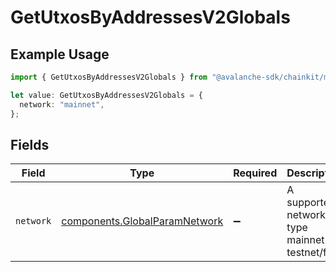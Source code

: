 # GetUtxosByAddressesV2Globals

## Example Usage

```typescript
import { GetUtxosByAddressesV2Globals } from "@avalanche-sdk/chainkit/models/operations";

let value: GetUtxosByAddressesV2Globals = {
  network: "mainnet",
};
```

## Fields

| Field                                                                          | Type                                                                           | Required                                                                       | Description                                                                    | Example                                                                        |
| ------------------------------------------------------------------------------ | ------------------------------------------------------------------------------ | ------------------------------------------------------------------------------ | ------------------------------------------------------------------------------ | ------------------------------------------------------------------------------ |
| `network`                                                                      | [components.GlobalParamNetwork](../../models/components/globalparamnetwork.md) | :heavy_minus_sign:                                                             | A supported network type mainnet or testnet/fuji.                              | mainnet                                                                        |